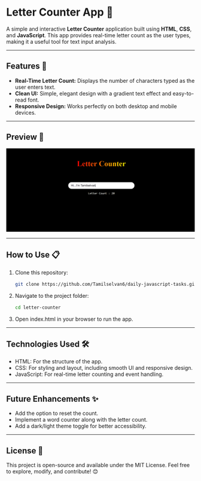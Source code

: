 # Letter Counter App 📝

A simple and interactive **Letter Counter** application built using **HTML**, **CSS**, and **JavaScript**. This app provides real-time letter count as the user types, making it a useful tool for text input analysis.

---

## Features 🚀

- **Real-Time Letter Count:** Displays the number of characters typed as the user enters text.
- **Clean UI:** Simple, elegant design with a gradient text effect and easy-to-read font.
- **Responsive Design:** Works perfectly on both desktop and mobile devices.
  
---

## Preview 👀

![Letter Counter App Screenshot](screenshot.png)

---

## How to Use 📋

1. Clone this repository:
   ```bash
   git clone https://github.com/Tamilselvan6/daily-javascript-tasks.git
2. Navigate to the project folder:
   ```bash
   cd letter-counter
   ```
3. Open index.html in your browser to run the app.

---
## Technologies Used 🛠️
- HTML: For the structure of the app.
- CSS: For styling and layout, including smooth UI and responsive design.
- JavaScript: For real-time letter counting and event handling.

---

## Future Enhancements ✨
- Add the option to reset the count.
- Implement a word counter along with the letter count.
- Add a dark/light theme toggle for better accessibility.

---
## License 📜
This project is open-source and available under the MIT License. Feel free to explore, modify, and contribute! 😊
